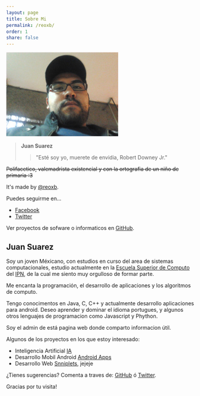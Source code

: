 ```yaml
---
layout: page
title: Sobre Mi
permalink: /reoxb/
order: 1
share: false
---
```


![Juan Suarez @reoxb](/assets/img/Juan_Suarez.jpg)
> **Juan Suarez**
>> "Esté soy yo, muerete de envidia, Robert Downey Jr."

~~Polifacetico, valemadrista existencial y con la ortografia de un niño de primaria :3~~

It's made by [@reoxb](https://twitter.com/reoxb).
<p>Puedes seguirme en...</p>

* [Facebook](http://www.facebook.com/infopoly.net)
* [Twitter](http://www.twitter.com/reoxb)

Ver proyectos de sofware o informaticos en [GitHub](https://github.com/reoxb).

## Juan Suarez

Soy un joven Méxicano, con estudios en curso del area de sistemas computacionales,
estudio actualmente en la [Escuela Superior de Computo](http://www.isc.escom.ipn.mx/) del [IPN](http://www.ipn.mx), de la cual me siento muy orgulloso de formar parte.

Me encanta la programación, el desarrollo de aplicaciones y los algoritmos de computo.

Tengo conocimentos en Java, C, C++ y actualmente desarrollo aplicaciones para android.
Deseo aprender y dominar el idioma portugues, y algunos otros lenguajes de programacion como Javascript y Phython.

Soy el admin de está pagina web donde comparto informacion útil.

Algunos de los proyectos en los que estoy interesado:

* Inteligencia Artificial [IA](http://jekyllrb.com)
* Desarrollo Mobil Android [Android Apps](https://pages.github.com)
* Desarrollo Web [Snniplets](http://sublimetext.com), jejeje

¿Tienes sugerencias? Comenta a traves de: [GitHub](https://github.com/reoxb) ó [Twitter](https://twitter.com/reoxb).

Gracias por tu visita!

